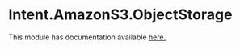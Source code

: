 # Intent.AmazonS3.ObjectStorage

This module has documentation available [here.](https://docs.intentarchitect.com/articles/modules-dotnet/intent-amazons3-objectstorage/intent-amazons3-objectstorage.html)